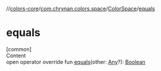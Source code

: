 //[colors-core](../../../index.md)/[com.chrynan.colors.space](../index.md)/[ColorSpace](index.md)/[equals](equals.md)



# equals  
[common]  
Content  
open operator override fun [equals](equals.md)(other: [Any](https://kotlinlang.org/api/latest/jvm/stdlib/kotlin/-any/index.html)?): [Boolean](https://kotlinlang.org/api/latest/jvm/stdlib/kotlin/-boolean/index.html)  



